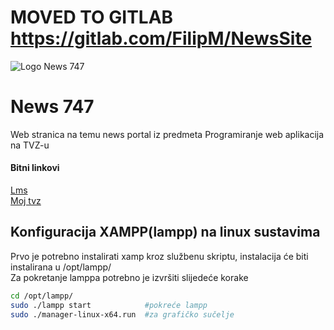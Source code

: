 # MOVED TO GITLAB https://gitlab.com/FilipM/NewsSite


![Logo News 747](https://raw.githubusercontent.com/filipm7/NewsSite/master/res/circle_logo.png)

# News 747

Web stranica na temu news portal iz predmeta Programiranje web aplikacija na TVZ-u

#### Bitni linkovi

[Lms](https://lms.tvz.hr/)  
[Moj tvz](https://moj.tvz.hr/)

## Konfiguracija XAMPP(lampp) na linux sustavima

Prvo je potrebno instalirati xamp kroz službenu skriptu, instalacija će biti instalirana u /opt/lampp/    
Za pokretanje lamppa potrebno je izvršiti slijedeće korake  

```bash
cd /opt/lampp/
sudo ./lampp start            #pokreće lampp
sudo ./manager-linux-x64.run  #za grafičko sučelje
```

